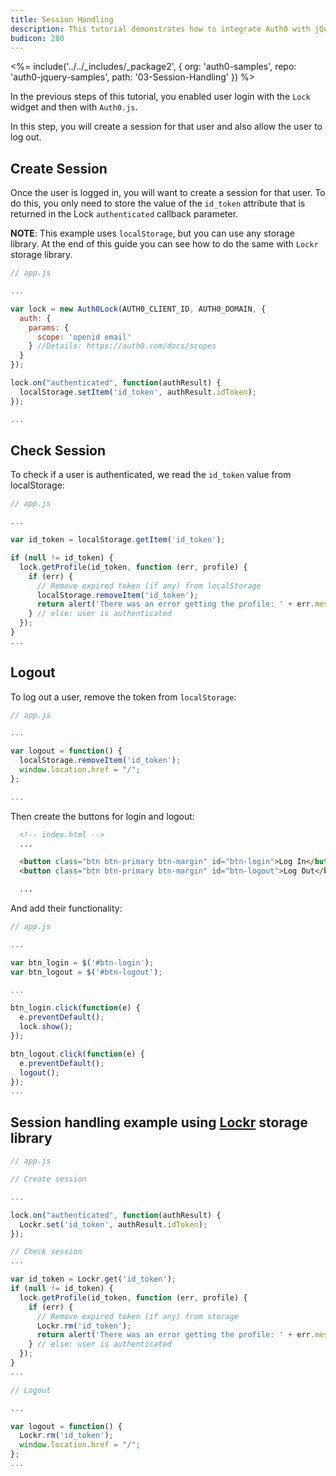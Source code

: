 ```yaml
---
title: Session Handling
description: This tutorial demonstrates how to integrate Auth0 with jQuery to add session handling and logout to your web app.
budicon: 280
---
```


<%= include('../../_includes/_package2', {
  org: 'auth0-samples',
  repo: 'auth0-jquery-samples',
  path: '03-Session-Handling'
}) %>

In the previous steps of this tutorial, you enabled user login with the `Lock` widget and then with `Auth0.js`.

In this step, you will create a session for that user and also allow the user to log out.

## Create Session

Once the user is logged in, you will want to create a session for that user. To do this, you only need to store the value of the `id_token` attribute that is returned in the Lock `authenticated` callback parameter.

**NOTE**: This example uses `localStorage`, but you can use any storage library. At the end of this guide you can see how to do the same with `Lockr` storage library.

```javascript
// app.js

...

var lock = new Auth0Lock(AUTH0_CLIENT_ID, AUTH0_DOMAIN, {
  auth: {
    params: {
      scope: 'openid email'
    } //Details: https://auth0.com/docs/scopes
  }
});

lock.on("authenticated", function(authResult) {
  localStorage.setItem('id_token', authResult.idToken);
});

...
```

## Check Session

To check if a user is authenticated, we read the `id_token` value from localStorage:

```javascript
// app.js

...

var id_token = localStorage.getItem('id_token');

if (null != id_token) {
  lock.getProfile(id_token, function (err, profile) {
    if (err) {
      // Remove expired token (if any) from localStorage
      localStorage.removeItem('id_token');
      return alert('There was an error getting the profile: ' + err.message);
    } // else: user is authenticated
  });
}
...
```

## Logout

To log out a user, remove the token from `localStorage`:

```javascript
// app.js

...

var logout = function() {
  localStorage.removeItem('id_token');
  window.location.href = "/";
};

...
```

Then create the buttons for login and logout:

```html
  <!-- index.html -->
  ...

  <button class="btn btn-primary btn-margin" id="btn-login">Log In</button>
  <button class="btn btn-primary btn-margin" id="btn-logout">Log Out</button>

  ...
```

And add their functionality:

```javascript
// app.js

...

var btn_login = $('#btn-login');
var btn_logout = $('#btn-logout');

...

btn_login.click(function(e) {
  e.preventDefault();
  lock.show();
});

btn_logout.click(function(e) {
  e.preventDefault();
  logout();
});
...
```

## Session handling example using [Lockr](https://github.com/tsironis/lockr) storage library

```javascript
// app.js

// Create session

...

lock.on("authenticated", function(authResult) {
  Lockr.set('id_token', authResult.idToken);
});

// Check session
...

var id_token = Lockr.get('id_token');
if (null != id_token) {
  lock.getProfile(id_token, function (err, profile) {
    if (err) {
      // Remove expired token (if any) from storage
      Lockr.rm('id_token');
      return alert('There was an error getting the profile: ' + err.message);
    } // else: user is authenticated
  });
}
...

// Logout

...

var logout = function() {
  Lockr.rm('id_token');
  window.location.href = "/";
};
...
```